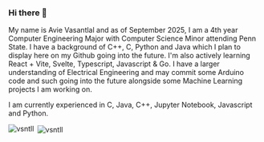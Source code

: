 ### Hi there 👋
My name is Avie Vasantlal and as of September 2025, I am a 4th year Computer Engineering Major with Computer Science Minor attending Penn State.
I have a background of C++, C, Python and Java which I plan to display here on my Github going into the future. I'm also actively learning React + Vite, Svelte, Typescript, Javascript & Go.
I have a larger understanding of Electrical Engineering and may commit some Arduino code and such going into the future alongside some Machine Learning projects I am working on.


I am currently experienced in C, Java, C++, Jupyter Notebook, Javascript and Python.
<p><img align="left" src="https://github-readme-stats.vercel.app/api/top-langs?username=vsntll&langs_count=10&show_icons=true&locale=en&theme=tokyonight&layout=compact" alt="vsntll" /></p>

<p>&nbsp;<img align="center" src="https://github-readme-stats.vercel.app/api?username=vsntll&show_icons=true&theme=tokyonight&locale=en" alt="vsntll" /></p>

<!--
**vsntll/vsntll** is a ✨ _special_ ✨ repository because its `README.md` (this file) appears on your GitHub profile.

Here are some ideas to get you started:

- 🔭 I’m currently working on ...
- 🌱 I’m currently learning ...
- 👯 I’m looking to collaborate on ...
- 🤔 I’m looking for help with ...
- 💬 Ask me about ...
- 📫 How to reach me: ...
- 😄 Pronouns: ...
- ⚡ Fun fact: ...
-->
